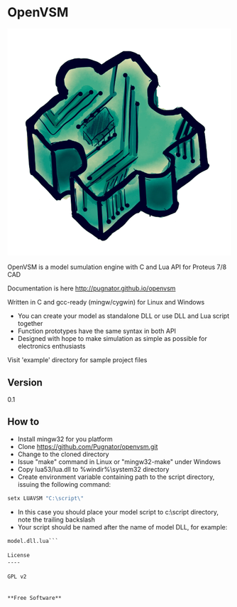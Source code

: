 OpenVSM
=========

![OpenVSM Logo](logo.png)

OpenVSM is a model sumulation engine with C and Lua API for Proteus 7/8 CAD

Documentation is here http://pugnator.github.io/openvsm

Written in C and gcc-ready (mingw/cygwin) for Linux and Windows

  - You can create your model as standalone DLL or use DLL and Lua script together
  - Function prototypes have the same syntax in both API
  - Designed with hope to make simulation as simple as possible for electronics enthusiasts


Visit 'example' directory for sample project files

Version
----
0.1

How to
--------------

  - Install mingw32 for you platform
  - Clone https://github.com/Pugnator/openvsm.git
  - Change to the cloned directory
  - Issue "make" command in Linux or "mingw32-make" under Windows
  - Copy lua53/lua.dll to %windir%\system32 directory
  - Create environment variable containing path to the script directory,
issuing the following command:

```bat
setx LUAVSM "C:\script\"
```
  - In this case you should place your model script to c:\script directory, 
  note the trailing backslash
  - Your script should be named after the name of model DLL, for example:

```model.dll
model.dll.lua```

License
----

GPL v2


**Free Software**
